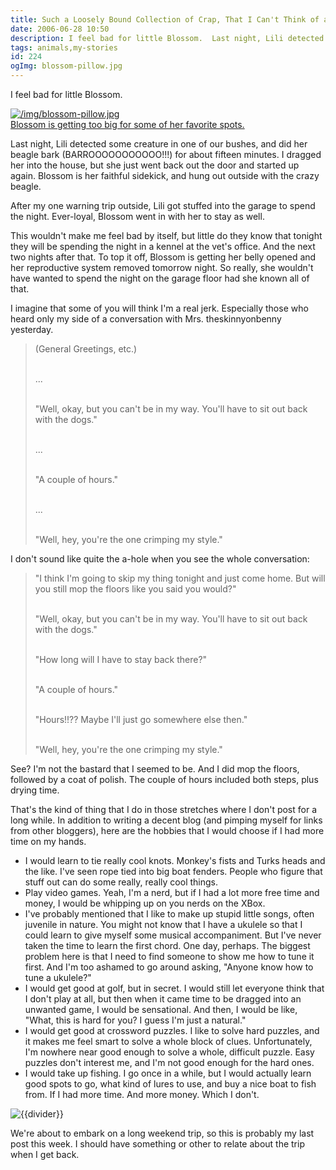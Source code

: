 ```yaml
---
title: Such a Loosely Bound Collection of Crap, That I Can't Think of a Title
date: 2006-06-28 10:50
description: I feel bad for little Blossom.  Last night, Lili detected some creature in one of our bushes, and did her beagle bark (BARROOOOOOOOOOO!!!) for about fifteen minutes.  I dragged her into the house, but she just went back out the door and started up again.  Blossom is her faithful sidekick, and hung out outside with the crazy beagle.
tags: animals,my-stories
id: 224
ogImg: blossom-pillow.jpg
---
```

I feel bad for little Blossom.

<a class="lightview alignright" href="/img/blossom-pillow.jpg" data-lightview-caption="Blossom is getting too big for some of her favorite spots." data-lightview-group="group1" style="width:350px;"><img src="/img/blossom-pillow.jpg" alt="/img/blossom-pillow.jpg"><br><span class="caption">Blossom is getting too big for some of her favorite spots.</span></a>

Last night, Lili detected some creature in one of our bushes, and did her beagle bark (BARROOOOOOOOOOO!!!) for about fifteen minutes.  I dragged her into the house, but she just went back out the door and started up again.  Blossom is her faithful sidekick, and hung out outside with the crazy beagle.

After my one warning trip outside, Lili got stuffed into the garage to spend the night.  Ever-loyal, Blossom went in with her to stay as well.

This wouldn't make me feel bad by itself, but little do they know that tonight they will be spending the night in a kennel at the vet's office.  And the next two nights after that.  To top it off, Blossom is getting her belly opened and her reproductive system removed tomorrow night.  So really, she wouldn't have wanted to spend the night on the garage floor had she known all of that.

I imagine that some of you will think I'm a real jerk.  Especially those who heard only my side of a conversation with Mrs. theskinnyonbenny yesterday.

<blockquote>(General Greetings, etc.)<br><br>

...<br><br>

"Well, okay, but you can't be in my way.  You'll have to sit out back with the dogs."<br><br>

...<br><br>

"A couple of hours."<br><br>

...<br><br>

"Well, hey, you're the one crimping my style."</blockquote>

I don't sound like quite the a-hole when you see the whole conversation:

<blockquote>"I think I'm going to skip my thing tonight and just come home.  But will you still mop the floors like you said you would?"<br><br>

"Well, okay, but you can't be in my way.  You'll have to sit out back with the dogs."<br><br>

"How long will I have to stay back there?"<br><br>

"A couple of hours."<br><br>

"Hours!!??  Maybe I'll just go somewhere else then."<br><br>

"Well, hey, you're the one crimping my style."</blockquote>

See?  I'm not the bastard that I seemed to be.  And I did mop the floors, followed by a coat of polish.  The couple of hours included both steps, plus drying time.

That's the kind of thing that I do in those stretches where I don't post for a long while.  In addition to writing a decent blog (and pimping myself for links from other bloggers), here are the hobbies that I would choose if I had more time on my hands.

<ul><li>I would learn to tie really cool knots.  Monkey's fists and Turks heads and the like.  I've seen rope tied into big boat fenders.  People who figure that stuff out can do some really, really cool things.</li>

<li>Play video games.  Yeah, I'm a nerd, but if I had a lot more free time and money, I would be whipping up on you nerds on the XBox.</li>

<li>I've probably mentioned that I like to make up stupid little songs, often juvenile in nature.  You might not know that I have a ukulele so that I could learn to give myself some musical accompaniment.  But I've never taken the time to learn the first chord.  One day, perhaps.  The biggest problem here is that I need to find someone to show me how to tune it first.  And I'm too ashamed to go around asking, "Anyone know how to tune a ukulele?"</li>

<li>I would get good at golf, but in secret.  I would still let everyone think that I don't play at all, but then when it came time to be dragged into an unwanted game, I would be sensational.  And then, I would be like, "What, this is hard for you?  I guess I'm just a natural."</li>

<li>I would get good at crossword puzzles.  I like to solve hard puzzles, and it makes me feel smart to solve a whole block of clues.  Unfortunately, I'm nowhere near good enough to solve a whole, difficult puzzle.  Easy puzzles don't interest me, and I'm not good enough for the hard ones.  </li>

<li>I would take up fishing.  I go once in a while, but I would actually learn good spots to go, what kind of lures to use, and buy a nice boat to fish from.  If I had more time.  And more money.  Which I don't.</li></ul>

<p><img src="/img/greenline.gif" class="greenline" alt="{{divider}}" /></p>

We're about to embark on a long weekend trip, so this is probably my last post this week.  I should have something or other to relate about the trip when I get back.